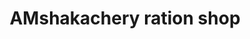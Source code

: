 ---
title: "AMshakachery ration shop"
url: /amshakkacheri/amshakachery-ration-shop/
shop: Allgemein
---